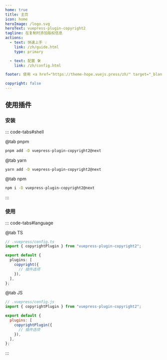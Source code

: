 ```yaml
---
home: true
title: 主页
icon: home
heroImage: /logo.svg
heroText: vuepress-plugin-copyright2
tagline: 在复制时添加版权信息
actions:
  - text: 快速上手 💡
    link: /zh/guide.html
    type: primary

  - text: 配置 🛠
    link: /zh/config.html

footer: 使用 <a href="https://theme-hope.vuejs.press/zh/" target="_blank">VuePress Theme Hope</a> 主题 | MIT 协议, 版权所有 © 2019-present Mr.Hope

copyright: false
---
```


## 使用插件

### 安装

::: code-tabs#shell

@tab pnpm

```bash
pnpm add -D vuepress-plugin-copyright2@next
```

@tab yarn

```bash
yarn add -D vuepress-plugin-copyright2@next
```

@tab npm

```bash
npm i -D vuepress-plugin-copyright2@next
```

:::

### 使用

::: code-tabs#language

@tab TS

```ts
// .vuepress/config.ts
import { copyrightPlugin } from "vuepress-plugin-copyright2";

export default {
  plugins: [
    copyright({
      // 插件选项
    }),
  ],
};
```

@tab JS

```js
// .vuepress/config.js
import { copyrightPlugin } from "vuepress-plugin-copyright2";

export default {
  plugins: [
    copyrightPlugin({
      // 插件选项
    }),
  ],
};
```

:::

<NetlifyBadge alt="通过 Netlify 部署" />

<script setup lang="ts">
import NetlifyBadge from "@NetlifyBadge";
</script>
